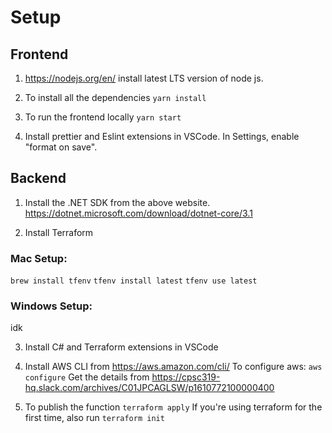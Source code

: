 # Setup

## Frontend

1. https://nodejs.org/en/
   install latest LTS version of node js.

2. To install all the dependencies
   `yarn install`

3. To run the frontend locally
   `yarn start`

4. Install prettier and Eslint extensions in VSCode. In Settings, enable "format on save".

## Backend

1. Install the .NET SDK from the above website.
   https://dotnet.microsoft.com/download/dotnet-core/3.1

2. Install Terraform

### Mac Setup:

`brew install tfenv`
`tfenv install latest`
`tfenv use latest`

### Windows Setup:

idk

3. Install C# and Terraform extensions in VSCode

4. Install AWS CLI from https://aws.amazon.com/cli/
   To configure aws:
   `aws configure`
   Get the details from https://cpsc319-hq.slack.com/archives/C01JPCAGLSW/p1610772100000400

5. To publish the function
   `terraform apply`
   If you're using terraform for the first time, also run `terraform init`
